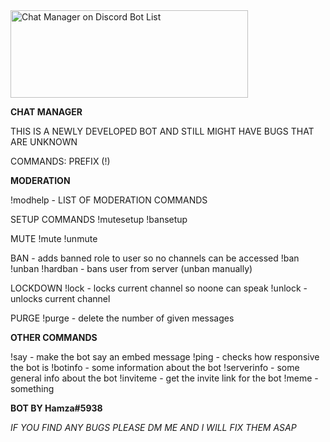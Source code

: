 <a href="https://discordbotlist.com/bots/551152674507063326">
	<img 
		width="380" 
		height="140" 
		src="https://discordbotlist.com/bots/551152674507063326/widget" 
		alt="Chat Manager on Discord Bot List">
</a>


**CHAT MANAGER**

THIS IS A NEWLY DEVELOPED BOT AND STILL MIGHT HAVE BUGS THAT ARE UNKNOWN

COMMANDS: PREFIX (!)

**MODERATION**

!modhelp - LIST OF MODERATION COMMANDS

SETUP COMMANDS !mutesetup !bansetup

MUTE !mute !unmute

BAN - adds banned role to user so no channels can be accessed !ban !unban !hardban - bans user from server (unban manually)

LOCKDOWN !lock - locks current channel so noone can speak !unlock - unlocks current channel

PURGE !purge - delete the number of given messages

**OTHER COMMANDS**

!say - make the bot say an embed message !ping - checks how responsive the bot is !botinfo - some information about the bot !serverinfo - some general info about the bot !inviteme - get the invite link for the bot !meme - something

**BOT BY Hamza#5938**

_IF YOU FIND ANY BUGS PLEASE DM ME AND I WILL FIX THEM ASAP_
